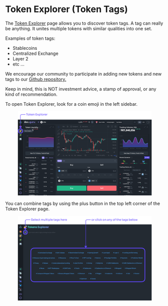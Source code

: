 # Token Explorer (Token Tags)

The [Token Explorer](https://dex.guru/tokens) page allows you to discover token tags. A tag can really be anything. It unites multiple tokens with similar qualities into one set.

Examples of token tags:

* Stablecoins
* Centralized Exchange
* Layer 2
* etc …

We encourage our community to participate in adding new tokens and new tags to our [Github repository.](https://github.com/dex-guru/tags)

Keep in mind, this is NOT investment advice, a stamp of approval, or any kind of recommendation.



To open Token Explorer, look for a coin emoji in the left sidebar.

<figure><img src="../../.gitbook/assets/image (15).png" alt=""><figcaption></figcaption></figure>

You can combine tags by using the plus button in the top left corner of the Token Explorer page.

<figure><img src="../../.gitbook/assets/image (13).png" alt=""><figcaption></figcaption></figure>
